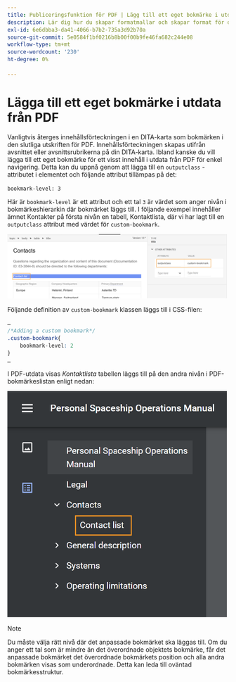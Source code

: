 ```yaml
---
title: Publiceringsfunktion för PDF | Lägg till ett eget bokmärke i utdata från PDF
description: Lär dig hur du skapar formatmallar och skapar format för ditt innehåll.
exl-id: 6e6dbba3-da41-4066-b7b2-735a3d92b70a
source-git-commit: 5e0584f1bf0216b8b00f00b9fe46fa682c244e08
workflow-type: tm+mt
source-wordcount: '230'
ht-degree: 0%

---
```


# Lägga till ett eget bokmärke i utdata från PDF

Vanligtvis återges innehållsförteckningen i en DITA-karta som bokmärken i den slutliga utskriften för PDF. Innehållsförteckningen skapas utifrån avsnittet eller avsnittsrubrikerna på din DITA-karta. Ibland kanske du vill lägga till ett eget bokmärke för ett visst innehåll i utdata från PDF för enkel navigering. Detta kan du uppnå genom att lägga till en `outputclass` -attributet i elementet och följande attribut tillämpas på det:

`bookmark-level: 3`

Här är `bookmark-level` är ett attribut och ett tal `3` är värdet som anger nivån i bokmärkeshierarkin där bokmärket läggs till. I följande exempel innehåller ämnet Kontakter på första nivån en tabell, Kontaktlista, där vi har lagt till en `outputclass` attribut med värdet för `custom-bookmark`.


<img src="./assets/custom-bookmark-attribute.png" width="500">

Följande definition av `custom-bookmark` klassen läggs till i CSS-filen:

```css
…
/*Adding a custom bookmark*/
.custom-bookmark{
    bookmark-level: 2
}
…
```

I PDF-utdata visas *Kontaktlista* tabellen läggs till på den andra nivån i PDF-bokmärkeslistan enligt nedan:

<img src="./assets/custom-bookmark-in-pdf-output.png" width="500">

>[!NOTE]
>
>Du måste välja rätt nivå där det anpassade bokmärket ska läggas till. Om du anger ett tal som är mindre än det överordnade objektets bokmärke, får det anpassade bokmärket det överordnade bokmärkets position och alla andra bokmärken visas som underordnade. Detta kan leda till oväntad bokmärkesstruktur.
